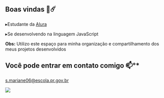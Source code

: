 ## Boas vindas 🐳☄️

▸Estudante da [Alura](https://www.alura.com.br)

▸Se desenvolvendo na linguagem JavaScript

**Obs:** Utilizo este espaço para minha organização e compartilhamento dos meus projetos desenvolvidos

## Você pode entrar em contato comigo 📫°*

s.mariane06@escola.pr.gov.br

![](https://media1.tenor.com/m/O3K0cNYav1EAAAAd/daenerys-targaryen.gif)
